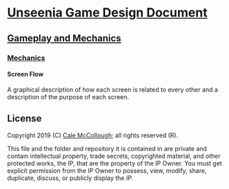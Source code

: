 # [Unseenia Game Design Document](../../readme.md)

## [Gameplay and  Mechanics](../readme.md)

### [Mechanics](./readme.md)

#### Screen Flow

A graphical description of how each screen is related to every other and a description of the purpose of each screen.

## License

Copyright 2019 (C) [Cale McCollough](https://calemccollough.github.io); all rights reserved (R).

This file and the folder and repository it is contained in are private and contain intellectual property, trade secrets, copyrighted material, and other protected works, the IP, that are the property of the IP Owner. You must get explicit permission from the IP Owner to possess, view, modify, share, duplicate, discuss, or publicly display the IP.

